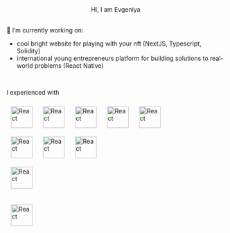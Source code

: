 <div align="center">Hi, I am Evgeniya</div>
<br/>

🔭 I’m currently working on:
- cool bright website for playing with your nft (NextJS, Typescript, Solidity)
- international young entrepreneurs platform for building solutions to real-world problems (React Native)

<!-- 🌱 I’m currently learning -->
<br/>

I experienced with

<div>
  <img style="margin: 10px" src="https://user-images.githubusercontent.com/62234691/224952867-ac2f78ef-fa7a-4acb-89f2-f62a14df14b0.svg" alt="React" height="50" />
  <img style="margin: 10px" src="https://user-images.githubusercontent.com/62234691/224952899-fa8ef237-209b-41a7-9d45-44241c98b1b7.svg" alt="React" height="50" />
  <img style="margin: 10px" src="https://user-images.githubusercontent.com/62234691/224952952-236e842b-41c0-488e-b20b-c5a1a1d6575c.svg" alt="React" height="50" />
  <img style="margin: 10px" src="https://user-images.githubusercontent.com/62234691/224952913-de60ceda-f91f-40be-ae5b-1cd45a714a02.svg" alt="React" height="50" />
  <img style="margin: 10px" src="https://user-images.githubusercontent.com/62234691/224952923-7d2528b9-89d9-46d2-ba94-4c88fbb70603.svg" alt="React" height="50" />
</div>

<div>
  <img style="margin: 10px" src="https://user-images.githubusercontent.com/62234691/224953047-0bb37bad-f9a1-4d44-b014-0e54add1a070.svg" alt="React" height="50" />
  <img style="margin: 10px" src="https://user-images.githubusercontent.com/62234691/224954665-6a170f58-2da7-4486-9508-949bd4db6022.png" alt="React" height="50" />
  <img style="margin: 10px" src="https://user-images.githubusercontent.com/62234691/224956049-bbc6a344-7bed-4a06-9872-b1594547fe5e.png" alt="React" height="50" />
</div>
  
<div>
  <img style="margin: 10px" src="https://user-images.githubusercontent.com/62234691/224954418-8a54d33c-bbc0-48f8-871f-348106063d52.png" alt="React" height="50" />
</div>
</br>

<div>
  <img style="margin: 10px" src="https://user-images.githubusercontent.com/62234691/224954376-785b9ad9-ebf7-4dc6-acb0-ac2100fd28ff.png" alt="React" height="50" />
</div>
